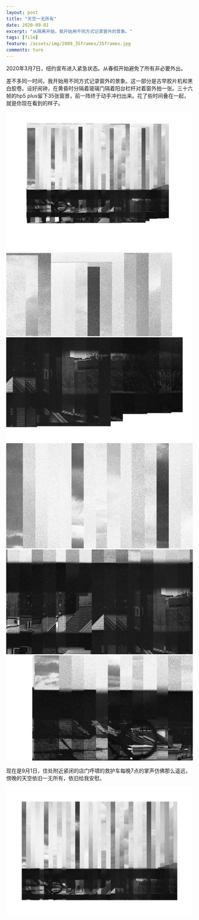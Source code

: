 ```yaml
---
layout: post
title: "天空一无所有"
date: 2020-09-01
excerpt: "从隔离开始，我开始用不同方式记录窗外的景象。"
tags: [film]
feature: /assets/img/2009_35frames/35frames.jpg
comments: ture
---
```



2020年3月7日，纽约宣布进入紧急状态。从春假开始避免了所有非必要外出。

差不多同一时间，我开始用不同方式记录窗外的景象。这一部分是古早胶片机和黑白胶卷。设好闹钟，在黄昏时分隔着玻璃门隔着阳台栏杆对着窗外拍一张。三十六帧的hp5 plus留下35张窗景，前一阵终于动手冲扫出来。花了些时间叠在一起，就是你现在看到的样子。

![](/assets/img/2009_35frames/35frames_raw_small.jpg)
![](/assets/img/2009_35frames/35-1.jpg)
![](/assets/img/2009_35frames/35-2.jpg)
![](/assets/img/2009_35frames/35-3.jpg)
![](/assets/img/2009_35frames/35-4.jpg)
![](/assets/img/2009_35frames/35-5.jpg)

现在是9月1日，住处附近紧闭的店门呼啸的救护车每晚7点的掌声仿佛那么遥远，傍晚的天空依旧一无所有，依旧给我安慰。

![](/assets/img/2009_35frames/35frames.jpg)